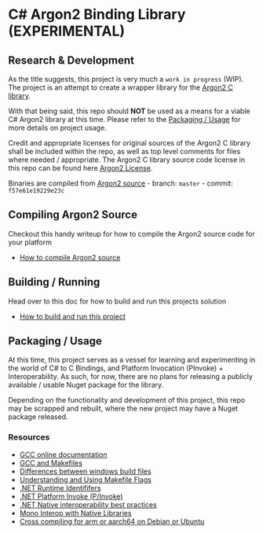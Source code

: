 # C# Argon2 Binding Library (EXPERIMENTAL)

## Research & Development

As the title suggests, this project is very much a `work in progress` (WIP). The project is an attempt to create a
wrapper library for the [Argon2 C library](https://github.com/P-H-C/phc-winner-argon2).

With that being said, this repo should **NOT** be used as a means for a viable C# Argon2 library at this time. Please
refer to the [Packaging / Usage](#packaging--usage) for more details on project usage.

Credit and appropriate licenses for original sources of the Argon2 C library shall be included within the repo, as well
as top level comments for files where needed / appropriate. The Argon2 C library source code license in this repo can be found
here [Argon2 License](licenses/PHC-WINNER-ARGON2_LICENSE.txt).

Binaries are compiled from [Argon2 source](https://github.com/P-H-C/phc-winner-argon2) - branch: `master` -
commit: `f57e61e19229e23c`

## Compiling Argon2 Source

Checkout this handy writeup for how to compile the Argon2 source code for your platform

- [How to compile Argon2 source](docs/CompilingArgon2Source.md)

## Building / Running

Head over to this doc for how to build and run this projects solution

- [How to build and run this project](docs/BuildingAndRunningProject.md)

## Packaging / Usage

At this time, this project serves as a vessel for learning and experimenting in the world of C# to C Bindings, and
Platform Invocation (PInvoke) + Interoperability. As such, for now, there are no plans for releasing a publicly
available / usable Nuget package for the library.

Depending on the functionality and development of this project, this repo may be scrapped and rebuilt, where the new
project may have a Nuget package released.

### Resources

- [GCC online documentation](https://gcc.gnu.org/onlinedocs/)
- [GCC and Makefiles](https://youtu.be/OnEF1MexJlI)
- [Differences between windows build files](https://github.com/P-H-C/phc-winner-argon2/issues/258)
- [Understanding and Using Makefile Flags](https://earthly.dev/blog/make-flags/)
- [.NET Runtime Identififers](https://docs.microsoft.com/en-us/dotnet/core/rid-catalog)
- [.NET Platform Invoke (P/Invoke)](https://docs.microsoft.com/en-us/dotnet/standard/native-interop/pinvoke)
- [.NET Native interoperability best practices](https://docs.microsoft.com/en-us/dotnet/standard/native-interop/best-practices)
- [Mono Interop with Native Libraries](https://www.mono-project.com/docs/advanced/pinvoke/)
- [Cross compiling for arm or aarch64 on Debian or Ubuntu](https://jensd.be/1126/linux/cross-compiling-for-arm-or-aarch64-on-debian-or-ubuntu)